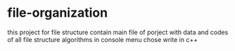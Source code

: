 # file-organization
this project for file structure contain main file of porject with data and codes of all file structure algorithms in console menu chose write in c++

